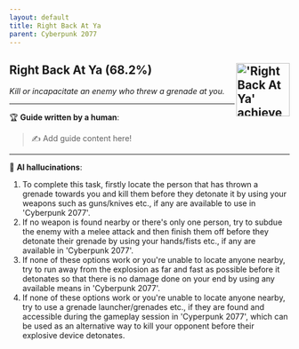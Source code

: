 ```yaml
---
layout: default
title: Right Back At Ya
parent: Cyberpunk 2077
---
```


## Right Back At Ya (68.2%) <img align="right" src="https://cdn.cloudflare.steamstatic.com/steamcommunity/public/images/apps/1091500/33a8a122a08532ec727598142e6b5689ae7eed8b.jpg" alt="'Right Back At Ya' achievement icon" width="96" height="96">

_Kill or incapacitate an enemy who threw a grenade at you._

---

:trophy: **Guide written by a human**:

> :writing_hand: Add guide content here!

---

:robot: **AI hallucinations**:

1. To complete this task, firstly locate the person that has thrown a grenade towards you and kill them before they detonate it by using your weapons such as guns/knives etc., if any are available to use in 'Cyberpunk 2077'.
2. If no weapon is found nearby or there's only one person, try to subdue the enemy with a melee attack and then finish them off before they detonate their grenade by using your hands/fists etc., if any are available in 'Cyberpunk 2077'.
3. If none of these options work or you're unable to locate anyone nearby, try to run away from the explosion as far and fast as possible before it detonates so that there is no damage done on your end by using any available means in 'Cyberpunk 2077'.
4. If none of these options work or you're unable to locate anyone nearby, try to use a grenade launcher/grenades etc., if they are found and accessible during the gameplay session in 'Cyperpunk 2077', which can be used as an alternative way to kill your opponent before their explosive device detonates.
